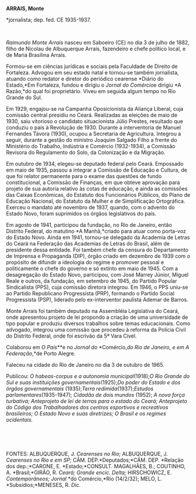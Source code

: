 **ARRAIS, Monte**

\*jornalista; dep. fed. CE 1935-1937.

 

*Raimundo Monte Arrais* nasceu em Saboeiro (CE) no dia 3 de julho de
1882, filho de Nicolau de Albuquerque Arrais, fazendeiro e chefe
político local, e de Maria Brasilina Arrais.

Formou-se em ciências jurídicas e sociais pela Faculdade de Direito de
Fortaleza. Advogou em seu estado natal e tornou-se também jornalista,
atuando como redator e diretor do periódico cearense *Diário do
Estado,*Em Fortaleza, fundou e dirigiu o *Jornal* *do Comércio*e dirigiu
*A Razão,*do qual foi proprietário. Viveu em seguida algum tempo no Rio
Grande do Sul.

Em 1929, engajou-se na Campanha Oposicionista da Aliança Liberal, cuja
comissão central presidiu no Ceará. Realizadas as eleições de maio de
1930, saiu vitorioso o candidato situacionista Júlio Prestes, resultado
que conduziu o país à Revolução de 1930. Durante a interventoria de
Manuel Fernandes Távora (1930), ocupou a Secretaria de Agricultura.
Integrou a seguir, durante a gestão do ministro Joaquim Salgado Filho a
frente do Ministério do Trabalho, Indústria e Comércio (1932-1934), a
Comissão Revisora do Regulamento do Solo, da Colonização e da Migração.

Em outubro de 1934, elegeu-se deputado federal pelo Ceará. Empossado em
maio de 1935, passou a integrar a Comissão de Educação e Cultura, de que
foi relator permanente para o exame das questões de fundo
constitucional, a Comissão de Finanças, em que obteve aprovação para
projeto de sua autoria relativo às cotas de educação, e ainda as
comissões das Caixas Econômicas, do Estatuto dos Funcionários Públicos,
do Plano de Educação Nacional, do Estatuto da Mulher e de Simplificação
Ortográfica. Exerceu o mandato até novembro de 1937, quando, com o
advento do Estado Novo, foram suprimidos os órgãos legislativos do país.

Em agosto de 1941, participou da fundação, no Rio de Janeiro, então
Distrito Federal, do matutino *A Manhã,*criado para atuar como porta-voz
do Estado Novo. Ainda em 1941, tornou-se delegado da Academia de Letras
do Ceará na Federação das Academias de Letras do Brasil, além de
presidente dessa entidade. Foi também chefe da censura do Departamento
de Imprensa e Propaganda (DIP), órgão criado em dezembro de 1939 com o
propósito de difundir a ideologia do regime e promover pessoal e
politicamente o chefe do governo e só extinto em maio de 1945. Com a
desagregação do Estado Novo, participou, com José Marrey Júnior, Miguel
Reale e outros, da fundação, em setembro de 1945, do Partido Popular
Sindicalista (PPS), cuja comissão diretora integrou. Em 1946, o PPS
uniu-se ao Partido Republicano Progressista (PRP), formando o Partido
Social Progressista (PSP), liderado pelo ex-interventor paulista Ademar
de Barros.

Monte Arrais foi também deputado na Assembléia Legislativa do Ceará,
onde apresentou projeto de lei propondo a criação de uma universidade de
tipo popular e produziu diversos trabalhos sobre temas educacionais.
Como advogado, integrou uma comissão que procedeu à reforma da Polícia
Civil do Distrito Federal, onde foi escrivão da 5ª Vara Cível.

Colaborou em *O País***e no *Jornal do* *Comércio,*do Rio de Janeiro, e
em *A Federação**,*de Porto Alegre.

Faleceu na cidade do Rio de Janeiro no dia 3 de outubro de 1965.

Publicou: *O habeas-corpus e a autonomia* *municipal*(1918);*O Rio
Grande do Sul e suas* *instituições governamentais*(1925);*Do poder* *do
Estado e dos órgãos governamentais* (1935);*Terra
redimida*(1937);*Estudos parlamentares*(1935-1947); *Cidadão de dois
mundos* (1952); *A nova força turbativa; Anteprojeto de lei de terras
para o estado do* *Ceará; Anteprojeto do Código dos Trabalhadores dos
centros esportivos e recreativos* *brasileiros; O Estado Novo e suas
diretrizes; O* *Brasil e os regimes ocidentais.*

 

 

FONTES: ALBUQUERQUE, J. *Cearenses no* *Rio;* ALBUQUERQUE, J. *Cearenses
no Rio e* *em SP;* CÂM. DEP.*Deputados;*CÂM. DEP. *Relação dos
dep.;*CARONE, E. *Estado;*CONSULT. MAGALHÃES, B.; COUTINHO, A.
*Brasil;*GIRÃO, R. *Ceará; Grande encic. Delta;* HIRSCHOWICZ, E.
*Contemporâneos; Jornal* *do Comércio,*Rio (14/2/32); MELO, L.
*Subsídios;*MENESES, R. *Dic.*

 
